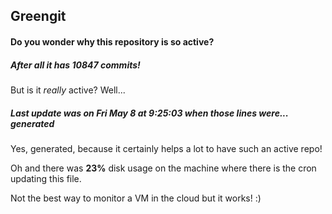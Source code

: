 ## Greengit

#### Do you wonder why this repository is so active?

##### After all it has 10847 commits!

But is it *really* active? Well...

##### Last update was on Fri May 8 at 9:25:03 when those lines were... generated

Yes, generated, because it certainly helps a lot to have such an active repo!

Oh and there was **23%** disk usage on the machine
where there is the cron updating this file.

Not the best way to monitor a VM in the cloud but it works! :)
